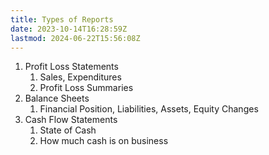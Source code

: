 ```yaml
---
title: Types of Reports
date: 2023-10-14T16:28:59Z
lastmod: 2024-06-22T15:56:08Z
---
```


1. Profit Loss Statements
   1. Sales, Expenditures
   2. Profit Loss Summaries
2. Balance Sheets
   1. Financial Position, Liabilities, Assets, Equity Changes
3. Cash Flow Statements
   1. State of Cash
   2. How much cash is on business
